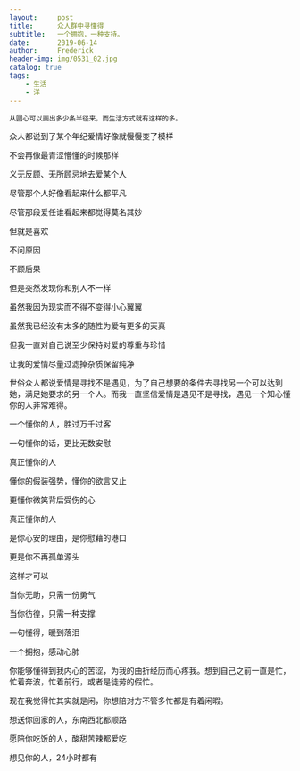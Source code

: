 ```yaml
---
layout:     post
title:      众人群中寻懂得
subtitle:   一个拥抱，一种支持。
date:       2019-06-14
author:     Frederick
header-img: img/0531_02.jpg
catalog: true
tags:
    - 生活
    - 洋
---
```


```
从圆心可以画出多少条半径来，而生活方式就有这样的多。
```

众人都说到了某个年纪爱情好像就慢慢变了模样

不会再像最青涩懵懂的时候那样

义无反顾、无所顾忌地去爱某个人

尽管那个人好像看起来什么都平凡

尽管那段爱任谁看起来都觉得莫名其妙

但就是喜欢

不问原因

不顾后果

但是突然发现你和别人不一样

虽然我因为现实而不得不变得小心翼翼

虽然我已经没有太多的随性为爱有更多的天真

但我一直对自己说至少保持对爱的尊重与珍惜

让我的爱情尽量过滤掉杂质保留纯净

世俗众人都说爱情是寻找不是遇见，为了自己想要的条件去寻找另一个可以达到她，满足她要求的另一个人。而我一直坚信爱情是遇见不是寻找，遇见一个知心懂你的人非常难得。

一个懂你的人，胜过万千过客

一句懂你的话，更比无数安慰

真正懂你的人

懂你的假装强势，懂你的欲言又止

更懂你微笑背后受伤的心

真正懂你的人

是你心安的理由，是你慰藉的港口

更是你不再孤单源头

这样才可以

当你无助，只需一份勇气

当你彷徨，只需一种支撑

一句懂得，暖到落泪

一个拥抱，感动心肺

你能够懂得到我内心的苦涩，为我的曲折经历而心疼我。想到自己之前一直是忙，忙着奔波，忙着前行，或者是徒劳的假忙。

现在我觉得忙其实就是闲，你想陪对方不管多忙都是有着闲暇。

想送你回家的人，东南西北都顺路

愿陪你吃饭的人，酸甜苦辣都爱吃

想见你的人，24小时都有








